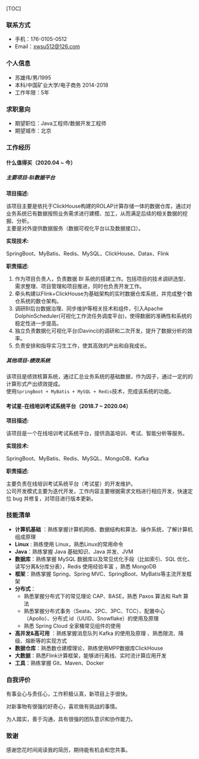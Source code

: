 [TOC]



### **联系方式**

- 手机：176-0105-0512
- Email：xwsu512@126.com

### **个人信息**

- 苏雄伟/男/1995
- 本科/中国矿业大学/电子商务 2014-2018
- 工作年限：5年

### 求职意向

- 期望职位：Java工程师/数据开发工程师
- 期望城市：北京

### **工作经历**

#### **什么值得买（2020.04 ~ 今）**

##### **主要项目-BI数据平台**

**项目描述:**

该项目主要是依托于ClickHouse构建的ROLAP计算存储一体的数据仓库，通过对业务系统已有数据按照业务需求进行建模、加工，从而满足后续的相关数据的挖掘、分析。<br/>
主要是对外提供数据服务（数据可视化平台以及数据接口）。

**实现技术:**

SpringBoot、MyBatis、Redis、MySQL、ClickHouse、Datax、Flink

**职责描述:**

1. 作为项目负责人，负责数据 BI 系统的搭建工作。包括项目的技术调研选型、需求整理、项目管理和项目推进，同时也负责开发工作。
2. 牵头构建以Flink+ClickHouse为基础架构的实时数据仓库系统，并完成整个数仓系统的数仓架构。
3. 调研BI后台数据治理、同步维护等相关技术和组件，引入Apache DolphinScheduler(可视化工作流任务调度平台)，使得数据的准确性和系统的稳定性进一步提高。
4. 独立负责数据化可视化平台(Davinci)的调研和二次开发，提升了数据分析的效率。
5. 负责安排和指导实习生工作，使其高效的产出和自我成长。

##### **其他项目-绩效系统**

该项目是绩效核算系统，通过汇总业务系统的基础数据，作为因子，通过一定的的计算形式产出绩效提成。<br/>
使用`SpringBoot + MyBatis + MySQL + Redis`技术，完成该系统的功能。<br/>


#### **考试星-在线培训考试系统平台（2018.7 ~ 2020.04）**
**项目描述:**

该项目是一个在线培训考试系统平台，提供涵盖培训、考试、智能分析等服务。

**实现技术:**

SpringBoot、MyBatis、Redis、MySQL、MongoDB、Kafka

**职责描述:**

主要负责在线培训考试系统平台（考试星）的开发维护。<br/>
公司开发模式主要为迭代开发，工作内容主要根据需求文档进行相应开发，快速定位 bug 并修复，对项目进行版本更新。

### **技能清单**

- **计算机基础** ：熟练掌握计算机网络、数据结构和算法、操作系统，了解计算机组成原理
- **Linux** : 熟练使用 Linux，熟悉Linux的常用命令
- **Java**：熟练掌握 Java 基础知识、Java 并发、JVM
- **数据库**：熟练掌握 MySQL 数据库以及常见优化手段（比如索引、SQL 优化、读写分离&分库分表），Redis 使用经验丰富 ，熟悉 MongoDB
- **框架**：熟练掌握 Spring、Spring MVC、SpringBoot、MyBatis等主流开发框架
- **分布式**：
  - 熟悉掌握分布式下的常见理论 CAP、BASE，熟悉 Paxos 算法和 Raft 算法
  - 熟悉掌握分布式事务（Seata、2PC、3PC、TCC）、配置中心（Apollo）、分布式 id（UUID、Snowflake）的使用及原理
  - 熟悉 Spring Cloud 全家桶常见组件的使用
- **高并发&高可用** ：熟练掌握消息队列 Kafka 的使用及原理 、熟悉限流、降级、熔断等的实现方式
- **数据仓库**：熟悉数仓建模理论，熟练使用MPP数据库ClickHouse
- **大数据**：熟悉Flink计算框架，能够进行离线、实时流计算应用开发
- **工具**：熟练掌握 Git、Maven、Docker


### **自我评价**

有事业心与责任心，工作积极认真，新项目上手很快。

对新事物有很强的好奇心，喜欢做有挑战的事情。

为人踏实，善于沟通，具有很强的团队意识和协作能力。

### **致谢**

感谢您花时间阅读我的简历，期待能有机会和您共事。